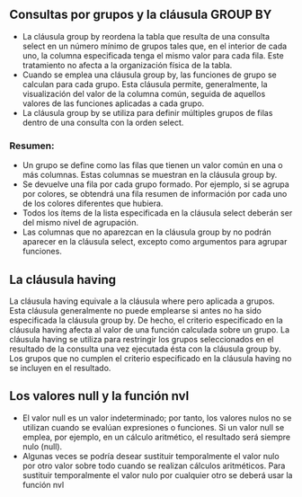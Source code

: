 ## Consultas por grupos y la cláusula GROUP BY
- La cláusula group by reordena la tabla que resulta de una consulta select en un número mínimo de grupos tales que, en el interior de cada uno, la columna especificada tenga el mismo valor para cada fila. Este tratamiento no afecta a la organización física de
la tabla.
- Cuando se emplea una cláusula group by, las funciones de grupo se calculan para cada grupo. Esta cláusula permite, generalmente, la visualización del valor de la columna
común, seguida de aquellos valores de las funciones aplicadas a cada grupo.
- La cláusula group by se utiliza para definir múltiples grupos de filas dentro de una consulta con la orden select.

### Resumen:
- Un grupo se define como las filas que tienen un valor común en una o más columnas. Estas columnas se muestran en la cláusula group by.
- Se devuelve una fila por cada grupo formado. Por ejemplo, si se agrupa por colores, se obtendrá una fila resumen de información por cada uno de los colores diferentes que hubiera.
- Todos los ítems de la lista especificada en la cláusula select deberán ser del mismo nivel de agrupación.
- Las columnas que no aparezcan en la cláusula group by no podrán aparecer en la cláusula select, excepto como argumentos para agrupar funciones.

## La cláusula having
La cláusula having equivale a la cláusula where pero aplicada a grupos. Esta cláusula generalmente no puede emplearse si antes no ha sido especificada la cláusula group by. De
hecho, el criterio especificado en la cláusula having afecta al valor de una función calculada sobre un grupo. La cláusula having se utiliza para restringir los grupos seleccionados en el resultado de la consulta una vez ejecutada ésta con la cláusula group by.
Los grupos que no cumplen el criterio especificado en la cláusula having no se incluyen en el resultado.

## Los valores null y la función nvl
- El valor null es un valor indeterminado; por tanto, los valores nulos no se utilizan
cuando se evalúan expresiones o funciones. Si un valor null se emplea, por ejemplo, en
un cálculo aritmético, el resultado será siempre nulo (null).
- Algunas veces se podría desear sustituir temporalmente el valor nulo por otro valor
sobre todo cuando se realizan cálculos aritméticos. Para sustituir temporalmente el valor
nulo por cualquier otro se deberá usar la función nvl
